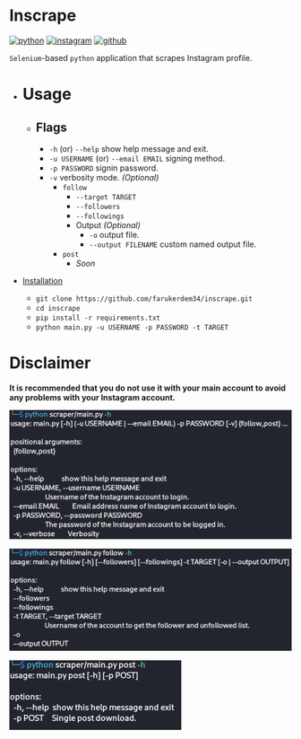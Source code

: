 # Inscrape

[![python](https://img.shields.io/badge/Python-FFD43B?style=for-the-badge&logo=python&logoColor=blue)](https://www.python.org/)
[![instagram](https://img.shields.io/badge/Instagram-E4405F?style=for-the-badge&logo=instagram&logoColor=white)](https://www.instagram.com/)
[![github](https://img.shields.io/badge/GitHub-100000?style=for-the-badge&logo=github&logoColor=white)](https://github.com/farukerdem34)

`Selenium`-based `python` application that scrapes Instagram profile.

- # Usage
  - ## Flags
    - `-h` (or) `--help` show help message and exit.
    - `-u USERNAME` (or) `--email EMAIL` signing method.
    - `-p PASSWORD` signin password.
    - `-v` verbosity mode. *(Optional)*
      - `follow`
        - `--target TARGET` 
        - `--followers`
        - `--followings`
        - Output *(Optional)*
          - `-o` output file.
          - `--output FILENAME` custom named output file.
      - `post`
        - *Soon*
    
  
- [Installation](#installation)
  - `git clone https://github.com/farukerdem34/inscrape.git`
  - `cd inscrape`
  - `pip install -r requirements.txt`
  - `python main.py -u USERNAME -p PASSWORD -t TARGET`

# Disclaimer

**It is recommended that you do not use it with your main account to avoid any problems with your Instagram account.**

![image](https://github.com/farukerdem34/inscrape/blob/master/imgs/1.png)

![image](https://github.com/farukerdem34/inscrape/blob/master/imgs/2.png)

![image](https://github.com/farukerdem34/inscrape/blob/master/imgs/3.png)
